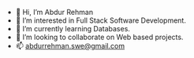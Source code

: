 - 👋 Hi, I’m Abdur Rehman
- 👀 I’m interested in Full Stack Software Development.
- 🌱 I’m currently learning Databases.
- 💞️ I’m looking to collaborate on Web based projects.
- 📫 abdurrehman.swe@gmail.com

<!---
Rehman-codes/Rehman-codes is a ✨ special ✨ repository because its `README.md` (this file) appears on your GitHub profile.
You can click the Preview link to take a look at your changes.
--->
